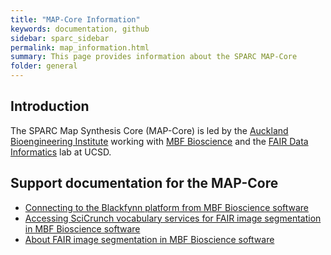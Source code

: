 ```yaml
---
title: "MAP-Core Information"
keywords: documentation, github
sidebar: sparc_sidebar
permalink: map_information.html
summary: This page provides information about the SPARC MAP-Core
folder: general
---
```


## Introduction
The SPARC Map Synthesis Core (MAP-Core) is led by the [Auckland Bioengineering Institute](https://www.auckland.ac.nz/en/abi.html) working with [MBF Bioscience](https://www.mbfbioscience.com/) and the [FAIR Data Informatics](https://www.fdilab.org/) lab at UCSD. 

## Support documentation for the MAP-Core

* [Connecting to the Blackfynn platform from MBF Bioscience software](MBF-BlackfynnConnection.html)
* [Accessing SciCrunch vocabulary services for FAIR image segmentation in MBF Bioscience software](MBF-SciCrunchConnection.html)
* [About FAIR image segmentation in MBF Bioscience software](MBF-FAIRImageSegmentation.html)
